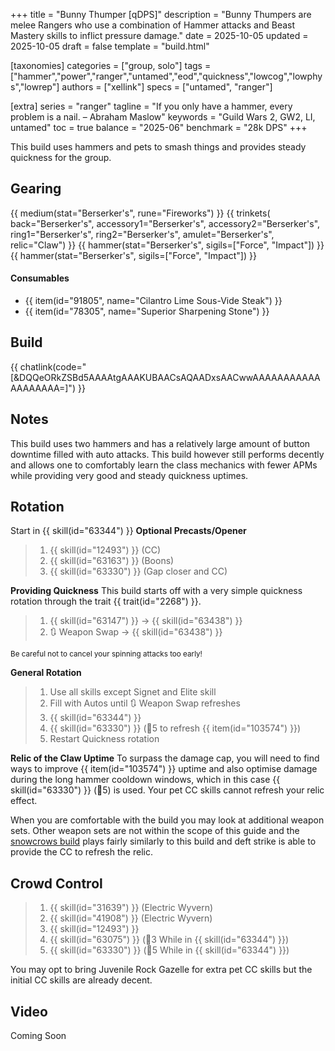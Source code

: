 +++
title = "Bunny Thumper [qDPS]"
description = "Bunny Thumpers are melee Rangers who use a combination of Hammer attacks and Beast Mastery skills to inflict pressure damage."
date = 2025-10-05
updated = 2025-10-05
draft = false
template = "build.html"

[taxonomies]
categories = ["group, solo"]
tags = ["hammer","power","ranger","untamed","eod","quickness","lowcog","lowphys","lowrep"]
authors = ["xellink"]
specs = ["untamed", "ranger"]

[extra]
series = "ranger"
tagline = "If you only have a hammer, every problem is a nail. – Abraham Maslow"
keywords = "Guild Wars 2, GW2, LI, untamed"
toc = true
balance = "2025-06"
benchmark = "28k DPS"
+++

This build uses hammers and pets to smash things and provides steady quickness for the group.

## Gearing

{{ medium(stat="Berserker's", rune="Fireworks") }}
	{{ trinkets(
	back="Berserker's",
	accessory1="Berserker's",
	accessory2="Berserker's",
	ring1="Berserker's",
	ring2="Berserker's",
	amulet="Berserker's",
	relic="Claw") }}
{{ hammer(stat="Berserker's", sigils=["Force", "Impact"]) }}
{{ hammer(stat="Berserker's", sigils=["Force", "Impact"]) }}

#### Consumables
- {{ item(id="91805", name="Cilantro Lime Sous-Vide Steak") }}
- {{ item(id="78305", name="Superior Sharpening Stone") }}

## Build
{{ chatlink(code="[&DQQeORkZSBd5AAAAtgAAAKUBAACsAQAADxsAACwwAAAAAAAAAAAAAAAAAAA=]") }}

## Notes
This build uses two hammers and has a relatively large amount of button downtime filled with auto attacks. This build however still performs decently and allows one to comfortably learn the class mechanics with fewer APMs while providing very good and steady quickness uptimes.

## Rotation
Start in {{ skill(id="63344") }}
**Optional Precasts/Opener** 
> 1. {{ skill(id="12493") }} (CC)
> 1. {{ skill(id="63163") }} (Boons)
> 1. {{ skill(id="63330") }} (Gap closer and CC)

**Providing Quickness**
This build starts off with a very simple quickness rotation through the trait {{ trait(id="2268") }}.
> 1. {{ skill(id="63147") }} -> {{ skill(id="63438") }}
> 1. 🔃 Weapon Swap -> {{ skill(id="63438") }}

<small>Be careful not to cancel your spinning attacks too early!</small>

**General Rotation**
> 1. Use all skills except Signet and Elite skill
> 1. Fill with Autos until 🔃 Weapon Swap refreshes
> 1. {{ skill(id="63344") }}
> 1. {{ skill(id="63330") }} (🔨5 to refresh {{ item(id="103574") }})
> 1. Restart Quickness rotation

**Relic of the Claw Uptime**
To surpass the damage cap, you will need to find ways to improve {{ item(id="103574") }} uptime and also optimise damage during the long hammer cooldown windows, which in this case {{ skill(id="63330") }} (🔨5) is used. Your pet CC skills cannot refresh your relic effect. 

When you are comfortable with the build you may look at additional weapon sets. Other weapon sets are not within the scope of this guide and the [snowcrows build](https://snowcrows.com/builds/raids/ranger/power-quickness-untamed) plays fairly similarly to this build and deft strike is able to provide the CC to refresh the relic.

## Crowd Control
> 1. {{ skill(id="31639") }} (Electric Wyvern)
> 2. {{ skill(id="41908") }} (Electric Wyvern)
> 3. {{ skill(id="12493") }}
> 4. {{ skill(id="63075") }} (🔨3 While in {{ skill(id="63344") }})
> 5. {{ skill(id="63330") }} (🔨5 While in {{ skill(id="63344") }})

You may opt to bring Juvenile Rock Gazelle for extra pet CC skills but the initial CC skills are already decent.

## Video
Coming Soon